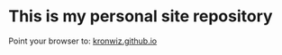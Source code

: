 # This is my personal site repository

Point your browser to: [kronwiz.github.io](http://kronwiz.github.io)

